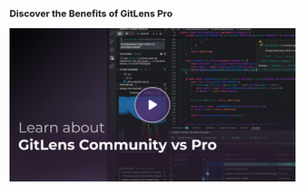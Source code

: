 ### Discover the Benefits of GitLens Pro

<a href="command:gitlens.walkthrough.openCommunityVsPro" title="Learn about GitLens Community vs Pro">
  <img src="thumbnails/welcome.png" alt="Learn about GitLens Community vs Pro" />
</a>
